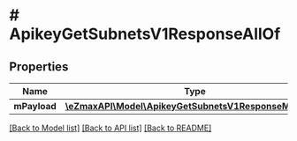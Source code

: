 # # ApikeyGetSubnetsV1ResponseAllOf

## Properties

Name | Type | Description | Notes
------------ | ------------- | ------------- | -------------
**mPayload** | [**\eZmaxAPI\Model\ApikeyGetSubnetsV1ResponseMPayload**](ApikeyGetSubnetsV1ResponseMPayload.md) |  |

[[Back to Model list]](../../README.md#models) [[Back to API list]](../../README.md#endpoints) [[Back to README]](../../README.md)
